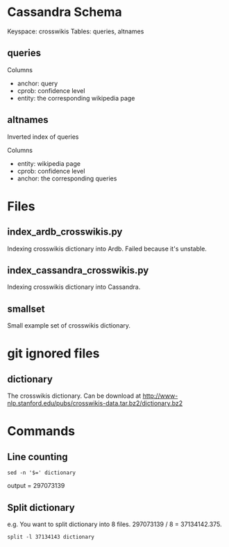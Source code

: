 # Cassandra Schema

Keyspace: crosswikis
Tables: queries, altnames

## queries

Columns
- anchor: query
- cprob: confidence level
- entity: the corresponding wikipedia page

## altnames

Inverted index of queries

Columns

- entity: wikipedia page
- cprob: confidence level
- anchor: the corresponding queries

# Files

## index_ardb_crosswikis.py

Indexing crosswikis dictionary into Ardb.
Failed because it's unstable.

## index_cassandra_crosswikis.py

Indexing crosswikis dictionary into Cassandra.

## smallset

Small example set of crosswikis dictionary.

# git ignored files

## dictionary

The crosswikis dictionary. Can be download at http://www-nlp.stanford.edu/pubs/crosswikis-data.tar.bz2/dictionary.bz2

# Commands

## Line counting

```
sed -n '$=' dictionary
```
output = 297073139

## Split dictionary

e.g. You want to split dictionary into 8 files. 297073139 / 8 = 37134142.375.

```
split -l 37134143 dictionary
```


